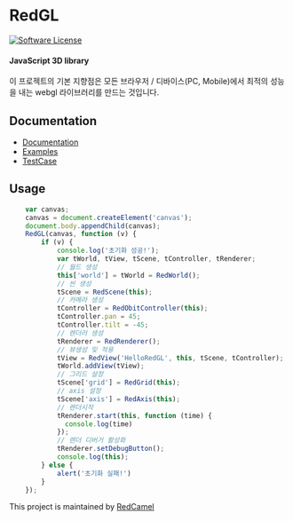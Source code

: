 # RedGL
[![Software License](https://img.shields.io/github/license/swisnl/build-size.svg)](LICENSE)

#### JavaScript 3D library ####
이 프로젝트의 기본 지향점은 모든 브라우저 / 디바이스(PC, Mobile)에서 최적의 성능을 내는 webgl 라이브러리를 만드는 것입니다.


## Documentation
- [Documentation](https://redcamel.github.io/RedGL2/redDoc/index.html)
- [Examples](https://redcamel.github.io/RedGL2/example/index.html)
- [TestCase](https://redcamel.github.io/RedGL2/testCase/index.html)

## Usage
```javascript
    var canvas;
    canvas = document.createElement('canvas');
    document.body.appendChild(canvas);
    RedGL(canvas, function (v) {
        if (v) {
            console.log('초기화 성공!');
            var tWorld, tView, tScene, tController, tRenderer;
            // 월드 생성
            this['world'] = tWorld = RedWorld();
            // 씬 생성
            tScene = RedScene(this);
            // 카메라 생성
            tController = RedObitController(this);
            tController.pan = 45;
            tController.tilt = -45;
            // 렌더러 생성
            tRenderer = RedRenderer();
            // 뷰생성 및 적용
            tView = RedView('HelloRedGL', this, tScene, tController);
            tWorld.addView(tView);
            // 그리드 설정
            tScene['grid'] = RedGrid(this);
            // axis 설정
            tScene['axis'] = RedAxis(this);
            // 렌더시작
            tRenderer.start(this, function (time) {
              console.log(time)
            });
            // 렌더 디버거 활성화
            tRenderer.setDebugButton();
            console.log(this);
        } else {
            alert('초기화 실패!')
        }
    });
```

This project is maintained by [RedCamel](mailto:webseon@gmail.com)
